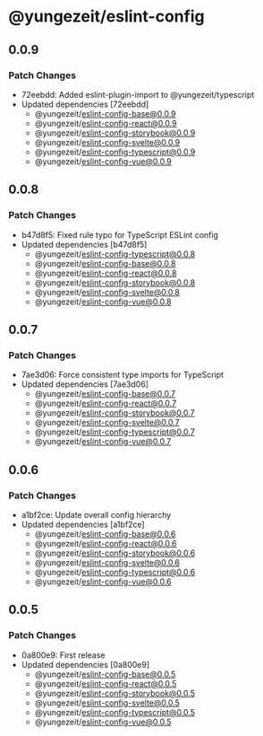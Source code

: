 # @yungezeit/eslint-config

## 0.0.9

### Patch Changes

- 72eebdd: Added eslint-plugin-import to @yungezeit/typescript
- Updated dependencies [72eebdd]
  - @yungezeit/eslint-config-base@0.0.9
  - @yungezeit/eslint-config-react@0.0.9
  - @yungezeit/eslint-config-storybook@0.0.9
  - @yungezeit/eslint-config-svelte@0.0.9
  - @yungezeit/eslint-config-typescript@0.0.9
  - @yungezeit/eslint-config-vue@0.0.9

## 0.0.8

### Patch Changes

- b47d8f5: Fixed rule typo for TypeScript ESLint config
- Updated dependencies [b47d8f5]
  - @yungezeit/eslint-config-typescript@0.0.8
  - @yungezeit/eslint-config-base@0.0.8
  - @yungezeit/eslint-config-react@0.0.8
  - @yungezeit/eslint-config-storybook@0.0.8
  - @yungezeit/eslint-config-svelte@0.0.8
  - @yungezeit/eslint-config-vue@0.0.8

## 0.0.7

### Patch Changes

- 7ae3d06: Force consistent type imports for TypeScript
- Updated dependencies [7ae3d06]
  - @yungezeit/eslint-config-base@0.0.7
  - @yungezeit/eslint-config-react@0.0.7
  - @yungezeit/eslint-config-storybook@0.0.7
  - @yungezeit/eslint-config-svelte@0.0.7
  - @yungezeit/eslint-config-typescript@0.0.7
  - @yungezeit/eslint-config-vue@0.0.7

## 0.0.6

### Patch Changes

- a1bf2ce: Update overall config hierarchy
- Updated dependencies [a1bf2ce]
  - @yungezeit/eslint-config-base@0.0.6
  - @yungezeit/eslint-config-react@0.0.6
  - @yungezeit/eslint-config-storybook@0.0.6
  - @yungezeit/eslint-config-svelte@0.0.6
  - @yungezeit/eslint-config-typescript@0.0.6
  - @yungezeit/eslint-config-vue@0.0.6

## 0.0.5

### Patch Changes

- 0a800e9: First release
- Updated dependencies [0a800e9]
  - @yungezeit/eslint-config-base@0.0.5
  - @yungezeit/eslint-config-react@0.0.5
  - @yungezeit/eslint-config-storybook@0.0.5
  - @yungezeit/eslint-config-svelte@0.0.5
  - @yungezeit/eslint-config-typescript@0.0.5
  - @yungezeit/eslint-config-vue@0.0.5
